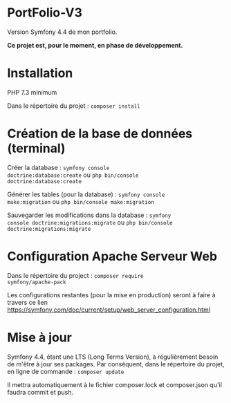 # PortFolio-V3

Version Symfony 4.4 de mon portfolio.

<b>Ce projet est, pour le moment, en phase de développement.</b>

# Installation

PHP 7.3 minimum

Dans le répertoire du projet : 
<code>composer install</code>

# Création de la base de données (terminal)

Créer la database :
<code>symfony console doctrine:database:create</code> ou <code>php bin/console doctrine:database:create</code>


Générer les tables (pour la database) :
<code>symfony console make:migration</code> ou <code>php bin/console make:migration</code>


Sauvegarder les modifications dans la database :
<code>symfony console doctrine:migrations:migrate</code> ou <code>php bin/console doctrine:migrations:migrate</code>


# Configuration Apache Serveur Web

Dans le répertoire du project :
<code>composer require symfony/apache-pack</code>

Les configurations restantes (pour la mise en production) seront à faire à travers ce lien https://symfony.com/doc/current/setup/web_server_configuration.html

# Mise à jour

Symfony 4.4, étant une LTS (Long Terms Version), à régulièrement besoin de m'être à jour ses packages. Par conséquent, dans le répertoire du projet, en ligne de commande :
<code>composer update</code>

Il mettra automatiquement à le fichier composer.lock et composer.json qu'il faudra commit et push.
